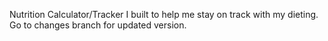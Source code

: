 Nutrition Calculator/Tracker I built to help me stay on track with my dieting. Go to changes branch for updated version.

